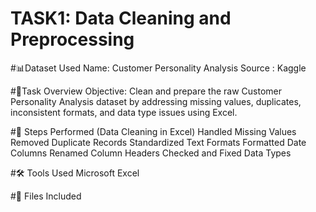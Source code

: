 # TASK1: Data Cleaning and Preprocessing

#📊Dataset Used
Name: Customer Personality Analysis
Source : Kaggle

#📌Task Overview
Objective: Clean and prepare the raw Customer Personality Analysis dataset by addressing missing values, duplicates, inconsistent formats, and data type issues using Excel.

#🧹 Steps Performed (Data Cleaning in Excel)
Handled Missing Values
Removed Duplicate Records
Standardized Text Formats
Formatted Date Columns
Renamed Column Headers
Checked and Fixed Data Types

#🛠 Tools Used
Microsoft Excel

#📁 Files Included
